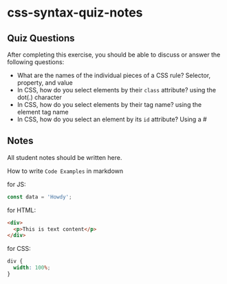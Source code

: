 # css-syntax-quiz-notes

## Quiz Questions

After completing this exercise, you should be able to discuss or answer the following questions:

- What are the names of the individual pieces of a CSS rule?
  Selector, property, and value
- In CSS, how do you select elements by their `class` attribute?
  using the dot(.) character
- In CSS, how do you select elements by their tag name?
  using the element tag name
- In CSS, how do you select an element by its `id` attribute?
  Using a #

## Notes

All student notes should be written here.

How to write `Code Examples` in markdown

for JS:

```javascript
const data = 'Howdy';
```

for HTML:

```html
<div>
  <p>This is text content</p>
</div>
```

for CSS:

```css
div {
  width: 100%;
}
```
